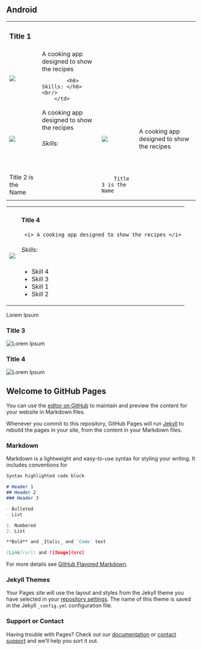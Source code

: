 <h2> Android </h2>


<table>
    <tbody>
    <tr> <td colspan="2" ><h3>Title 1</h3> </td></tr>
    <tr>
        <td style="max-width:50%"> <img src="https://via.placeholder.com/350x150"> </td>
        <td style="max-width:50%">  A cooking app designed to show the recipes
        
            <h6> Skills: </h6> <br/> 
        </td> 
     
   </tr>
   
   <tr> <td><img src="https://via.placeholder.com/350x150"></td> <td> A cooking app designed to show the recipes
                                                                                                    <h6> Skills: </h6> <br/> </td> 
                                                                                                    
   
   <td><img src="https://via.placeholder.com/350x150"></td> <td> A cooking app designed to show the recipes
                                                                                                    
   </tr>
   <tr>  
   <td>
        Title 2 is the Name 
   </td>
   <td>
   <td> 
   
        Title 3 is the Name 
   </td>
   </tr>
 </tbody>
</table>


<table>
<tr> 
<td style="max-width:50%"> <img src="https://via.placeholder.com/350x150"> </td>
<td style="max-width:50%">  <h4> Title 4 </h4>

     <i> A cooking app designed to show the recipes </i>
         
<h6> Skills: </h6>
     <ul>
        <li> Skill 4 </li>
        <li> Skill 3 </li>
        <li> Skill 1 </li>
        <li> Skill 2 </li>
     </ul>
</td>
</tr>


</table>


 Lorem Ipsum </p>

<p><h3>Title 3</h3>
<img style="float:left" src="https://via.placeholder.com/350x150"> Lorem Ipsum </p>

<p><h3>Title 4</h3>
<img style="float:left" src="https://via.placeholder.com/350x150"> Lorem Ipsum </p>









## Welcome to GitHub Pages

You can use the [editor on GitHub](https://github.com/PanosGr94/Portfolio/edit/master/README.md) to maintain and preview the content for your website in Markdown files.

Whenever you commit to this repository, GitHub Pages will run [Jekyll](https://jekyllrb.com/) to rebuild the pages in your site, from the content in your Markdown files.

### Markdown

Markdown is a lightweight and easy-to-use syntax for styling your writing. It includes conventions for

```markdown
Syntax highlighted code block

# Header 1
## Header 2
### Header 3

- Bulleted
- List

1. Numbered
2. List

**Bold** and _Italic_ and `Code` text

[Link](url) and ![Image](src)
```

For more details see [GitHub Flavored Markdown](https://guides.github.com/features/mastering-markdown/).

### Jekyll Themes

Your Pages site will use the layout and styles from the Jekyll theme you have selected in your [repository settings](https://github.com/PanosGr94/Portfolio/settings). The name of this theme is saved in the Jekyll `_config.yml` configuration file.

### Support or Contact

Having trouble with Pages? Check out our [documentation](https://help.github.com/categories/github-pages-basics/) or [contact support](https://github.com/contact) and we’ll help you sort it out.
